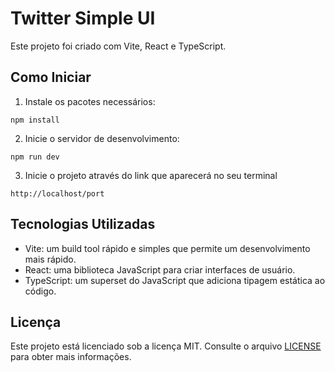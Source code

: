 # Twitter Simple UI

Este projeto foi criado com Vite, React e TypeScript.

## Como Iniciar

1. Instale os pacotes necessários:
```
npm install
```

2. Inicie o servidor de desenvolvimento:
```
npm run dev
```

3. Inicie o projeto através do link que aparecerá no seu terminal
```
http://localhost/port
```

## Tecnologias Utilizadas


 - Vite: um build tool rápido e simples que permite um desenvolvimento mais rápido.
 - React: uma biblioteca JavaScript para criar interfaces de usuário.
 - TypeScript: um superset do JavaScript que adiciona tipagem estática ao código.

## Licença

Este projeto está licenciado sob a licença MIT. Consulte o arquivo [LICENSE](LICENSE) para obter mais informações.
